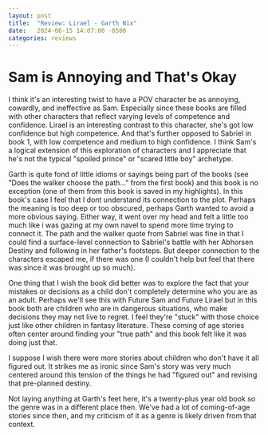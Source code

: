 ```yaml
---
layout: post
title:  "Review: Lirael - Garth Nix"
date:   2024-06-15 14:07:00 -0500
categories: reviews
---
```


# Sam is Annoying and That's Okay 

I think it's an interesting twist to have a POV character be as annoying, cowardly, and ineffective as Sam. Especially since these books are filled with other characters that reflect varying levels of competence and confidence. Lirael is an interesting contrast to this character, she's got low confidence but high competence. And that's further opposed to Sabriel in book 1, with low competence and medium to high confidence. I think Sam's a logical extension of this exploration of characters and I appreciate that he's not the typical "spoiled prince" or "scared little boy" archetype.

Garth is quite fond of little idioms or sayings being part of the books (see "Does the walker choose the path…" from the first book) and this book is no exception (one of them from this book is saved in my highlights). In this book's case I feel that I dont understand its connection to the plot. Perhaps the meaning is too deep or too obscured, perhaps Garth wanted to avoid a more obvious saying. Either way, it went over my head and felt a little too much like i was gazing at my own navel to spend more time trying to connect it. The path and the walker quote from Sabriel was fine in that I could find a surface-level connection to Sabriel's battle with her Abhorsen Destiny and following in her father's footsteps. But deeper connection to the characters escaped me, if there was one (I couldn't help but feel that there was since it was brought up so much).

One thing that I wish the book did better was to explore the fact that your mistakes or decisions as a child don't completely determine who you are as an adult. Perhaps we'll see this with Future Sam and Future Lirael but in this book both are children who are in dangerous situations, who make decisions they may not live to regret. I feel they're "stuck" with those choice just like other children in fantasy literature. These coming of age stories often center around finding your "true path" and this book felt like it was doing just that.

I suppose I wish there were more stories about children who don't have it all figured out. It strikes me as ironic since Sam's story was very much centered around this tension of the things he had "figured out" and revising that pre-planned destiny.

Not laying anything at Garth's feet here, it's a twenty-plus year old book so the genre was in a different place then. We've had a lot of coming-of-age stories since then, and my criticism of it as a genre is likely driven from that context.
